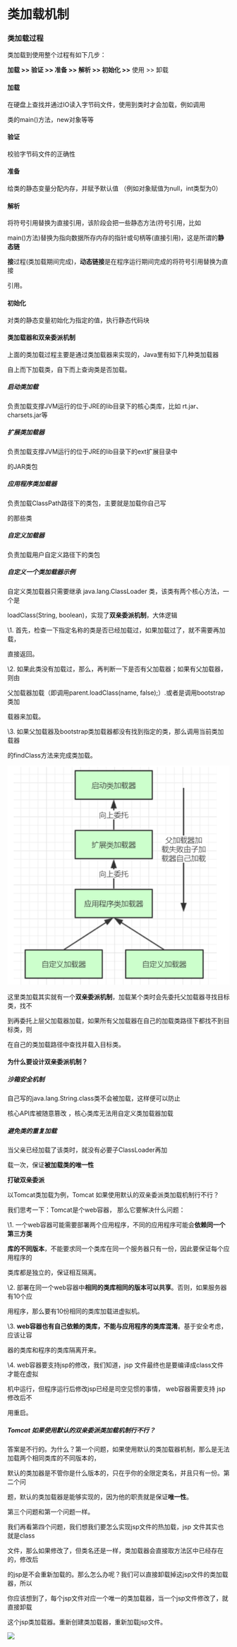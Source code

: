 # 类加载机制

### 类加载过程

类加载到使用整个过程有如下几步：

**加载 &gt;&gt; 验证 &gt;&gt; 准备 &gt;&gt; 解析 &gt;&gt; 初始化 &gt;&gt;** 使用 &gt;&gt; 卸载

#### 加载

在硬盘上查找并通过IO读入字节码文件，使用到类时才会加载，例如调用

类的main\(\)方法，new对象等等

#### 验证

校验字节码文件的正确性

#### 准备

给类的静态变量分配内存，并赋予默认值 （例如对象赋值为null，int类型为0）

#### 解析

将符号引用替换为直接引用，该阶段会把一些静态方法\(符号引用，比如

main\(\)方法\)替换为指向数据所存内存的指针或句柄等\(直接引用\)，这是所谓的**静态链**

**接**过程\(类加载期间完成\)，**动态链接**是在程序运行期间完成的将符号引用替换为直接

引用。

#### 初始化

对类的静态变量初始化为指定的值，执行静态代码块

#### **类加载器和双亲委派机制**

上面的类加载过程主要是通过类加载器来实现的，Java里有如下几种类加载器

自上而下加载类，自下而上查询类是否加载。

##### 启动类加载

负责加载支撑JVM运行的位于JRE的lib目录下的核心类库，比如 rt.jar、charsets.jar等

##### 扩展类加载器

负责加载支撑JVM运行的位于JRE的lib目录下的ext扩展目录中

的JAR类包

##### 应用程序类加载器

负责加载ClassPath路径下的类包，主要就是加载你自己写

的那些类

##### 自定义加载器

负责加载用户自定义路径下的类包

##### 自定义一个类加载器示例

自定义类加载器只需要继承 java.lang.ClassLoader 类，该类有两个核心方法，一个是

loadClass\(String, boolean\)，实现了**双亲委派机制**，大体逻辑

\1. 首先，检查一下指定名称的类是否已经加载过，如果加载过了，就不需要再加载，

直接返回。

\2. 如果此类没有加载过，那么，再判断一下是否有父加载器；如果有父加载器，则由

父加载器加载（即调用parent.loadClass\(name, false\);）.或者是调用bootstrap类加

载器来加载。

\3. 如果父加载器及bootstrap类加载器都没有找到指定的类，那么调用当前类加载器

的findClass方法来完成类加载。

![](/assets/类加载.png)

这里类加载其实就有一个**双亲委派机制**，加载某个类时会先委托父加载器寻找目标类，找不

到再委托上层父加载器加载，如果所有父加载器在自己的加载类路径下都找不到目标类，则

在自己的类加载路径中查找并载入目标类。

#### 为什么要设计双亲委派机制？

##### 沙箱安全机制

自己写的java.lang.String.class类不会被加载，这样便可以防止

核心API库被随意篡改 ，核心类库无法用自定义类加载器加载

##### 避免类的重复加载

当父亲已经加载了该类时，就没有必要子ClassLoader再加

载一次，保证**被加载类的唯一性**

**打破双亲委派**

以Tomcat类加载为例，Tomcat 如果使用默认的双亲委派类加载机制行不行？

我们思考一下：Tomcat是个web容器， 那么它要解决什么问题：

\1. 一个web容器可能需要部署两个应用程序，不同的应用程序可能会**依赖同一个第三方类**

**库的不同版本**，不能要求同一个类库在同一个服务器只有一份，因此要保证每个应用程序的

类库都是独立的，保证相互隔离。

\2. 部署在同一个web容器中**相同的类库相同的版本可以共享**。否则，如果服务器有10个应

用程序，那么要有10份相同的类库加载进虚拟机。

\3. **web容器也有自己依赖的类库，不能与应用程序的类库混淆**。基于安全考虑，应该让容

器的类库和程序的类库隔离开来。

\4. web容器要支持jsp的修改，我们知道，jsp 文件最终也是要编译成class文件才能在虚拟

机中运行，但程序运行后修改jsp已经是司空见惯的事情， web容器需要支持 jsp 修改后不

用重启。

##### Tomcat 如果使用默认的双亲委派类加载机制行不行？

答案是不行的。为什么？第一个问题，如果使用默认的类加载器机制，那么是无法加载两个相同类库的不同版本的，

默认的类加器是不管你是什么版本的，只在乎你的全限定类名，并且只有一份。第二个问

题，默认的类加载器是能够实现的，因为他的职责就是保证**唯一性**。

第三个问题和第一个问题一样。

我们再看第四个问题，我们想我们要怎么实现jsp文件的热加载，jsp 文件其实也就是class

文件，那么如果修改了，但类名还是一样，类加载器会直接取方法区中已经存在的，修改后

的jsp是不会重新加载的。那么怎么办呢？我们可以直接卸载掉这jsp文件的类加载器，所以

你应该想到了，每个jsp文件对应一个唯一的类加载器，当一个jsp文件修改了，就直接卸载

这个jsp类加载器。重新创建类加载器，重新加载jsp文件。



![](/assets/类加载2.png)

